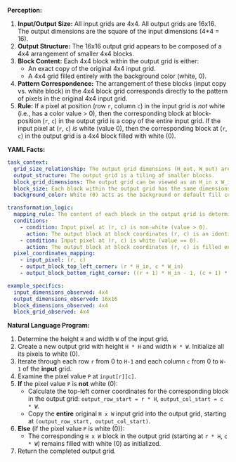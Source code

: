 **Perception:**

1.  **Input/Output Size:** All input grids are 4x4. All output grids are 16x16. The output dimensions are the square of the input dimensions (4*4 = 16).
2.  **Output Structure:** The 16x16 output grid appears to be composed of a 4x4 arrangement of smaller 4x4 blocks.
3.  **Block Content:** Each 4x4 block within the output grid is either:
    *   An exact copy of the original 4x4 input grid.
    *   A 4x4 grid filled entirely with the background color (white, 0).
4.  **Pattern Correspondence:** The arrangement of these blocks (input copy vs. white block) in the 4x4 block grid corresponds directly to the pattern of pixels in the original 4x4 input grid.
5.  **Rule:** If a pixel at position (row `r`, column `c`) in the input grid is *not* white (i.e., has a color value > 0), then the corresponding block at block-position (`r`, `c`) in the output grid is a copy of the entire input grid. If the input pixel at (`r`, `c`) *is* white (value 0), then the corresponding block at (`r`, `c`) in the output grid is a 4x4 block filled with white (0).

**YAML Facts:**


```yaml
task_context:
  grid_size_relationship: The output grid dimensions (H_out, W_out) are the square of the input grid dimensions (H_in, W_in). H_out = H_in * H_in, W_out = W_in * W_in.
  output_structure: The output grid is a tiling of smaller blocks.
  block_grid_dimensions: The output grid can be viewed as an H_in x W_in grid of blocks.
  block_size: Each block within the output grid has the same dimensions as the input grid (H_in x W_in).
  background_color: White (0) acts as the background or default fill color.

transformation_logic:
  mapping_rule: The content of each block in the output grid is determined by the color of the corresponding pixel in the input grid.
  conditions:
    - condition: Input pixel at (r, c) is non-white (value > 0).
      action: The output block at block coordinates (r, c) is an identical copy of the entire input grid.
    - condition: Input pixel at (r, c) is white (value == 0).
      action: The output block at block coordinates (r, c) is filled entirely with the white (0) color.
  pixel_coordinates_mapping:
    - input_pixel: (r, c)
    - output_block_top_left_corner: (r * H_in, c * W_in)
    - output_block_bottom_right_corner: ((r + 1) * H_in - 1, (c + 1) * W_in - 1)

example_specifics:
  input_dimensions_observed: 4x4
  output_dimensions_observed: 16x16
  block_dimensions_observed: 4x4
  block_grid_observed: 4x4
```


**Natural Language Program:**

1.  Determine the height `H` and width `W` of the input grid.
2.  Create a new output grid with height `H * H` and width `W * W`. Initialize all its pixels to white (0).
3.  Iterate through each row `r` from 0 to `H-1` and each column `c` from 0 to `W-1` of the **input** grid.
4.  Examine the pixel value `P` at `input[r][c]`.
5.  **If** the pixel value `P` is **not** white (0):
    *   Calculate the top-left corner coordinates for the corresponding block in the output grid: `output_row_start = r * H`, `output_col_start = c * W`.
    *   Copy the **entire** original `H x W` input grid into the output grid, starting at `(output_row_start, output_col_start)`.
6.  **Else** (if the pixel value `P` is white (0)):
    *   The corresponding `H x W` block in the output grid (starting at `r * H`, `c * W`) remains filled with white (0) as initialized.
7.  Return the completed output grid.